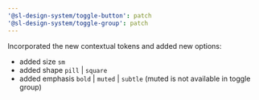 ```yaml
---
'@sl-design-system/toggle-button': patch
'@sl-design-system/toggle-group': patch
---
```


Incorporated the new contextual tokens and added new options:
- added size `sm`
- added shape `pill` | `square`
- added emphasis `bold` | `muted` | `subtle` (muted is not available in toggle group)
